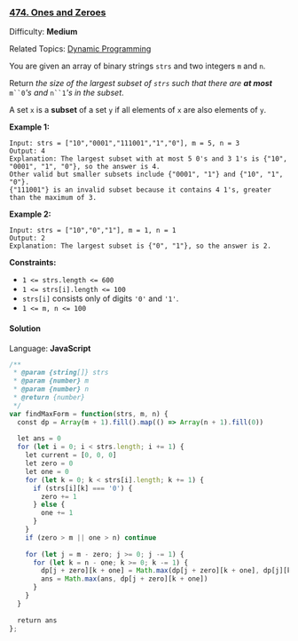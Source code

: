 ### [474\. Ones and Zeroes](https://leetcode.com/problems/ones-and-zeroes/)

Difficulty: **Medium**  

Related Topics: [Dynamic Programming](https://leetcode.com/tag/dynamic-programming/)


You are given an array of binary strings `strs` and two integers `m` and `n`.

Return _the size of the largest subset of `strs` such that there are **at most**_ `m``0`_'s and_ `n``1`_'s in the subset_.

A set `x` is a **subset** of a set `y` if all elements of `x` are also elements of `y`.

**Example 1:**

```
Input: strs = ["10","0001","111001","1","0"], m = 5, n = 3
Output: 4
Explanation: The largest subset with at most 5 0's and 3 1's is {"10", "0001", "1", "0"}, so the answer is 4.
Other valid but smaller subsets include {"0001", "1"} and {"10", "1", "0"}.
{"111001"} is an invalid subset because it contains 4 1's, greater than the maximum of 3.
```

**Example 2:**

```
Input: strs = ["10","0","1"], m = 1, n = 1
Output: 2
Explanation: The largest subset is {"0", "1"}, so the answer is 2.
```

**Constraints:**

*   `1 <= strs.length <= 600`
*   `1 <= strs[i].length <= 100`
*   `strs[i]` consists only of digits `'0'` and `'1'`.
*   `1 <= m, n <= 100`


#### Solution

Language: **JavaScript**

```javascript
/**
 * @param {string[]} strs
 * @param {number} m
 * @param {number} n
 * @return {number}
 */
var findMaxForm = function(strs, m, n) {
  const dp = Array(m + 1).fill().map(() => Array(n + 1).fill(0))
  
  let ans = 0
  for (let i = 0; i < strs.length; i += 1) {
    let current = [0, 0, 0]
    let zero = 0
    let one = 0
    for (let k = 0; k < strs[i].length; k += 1) {
      if (strs[i][k] === '0') {
        zero += 1
      } else {
        one += 1
      }
    }
    if (zero > m || one > n) continue
    
    for (let j = m - zero; j >= 0; j -= 1) {
      for (let k = n - one; k >= 0; k -= 1) {
        dp[j + zero][k + one] = Math.max(dp[j + zero][k + one], dp[j][k] + 1)
        ans = Math.max(ans, dp[j + zero][k + one])
      }
    }
  }
  
  return ans
};
```